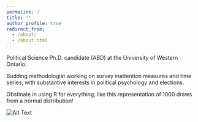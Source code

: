 ```yaml
---
permalink: /
title: ""
author_profile: true
redirect_from: 
  - /about/
  - /about.html
---
```


<p> <font color="#56018D"> <i class="fa fa-cat"></i></font> Political Science Ph.D. candidate (ABD) at the University of Western Ontario. </p>

Budding methodologist working on survey inattention measures and time series, with substantive interests in political psychology and elections. 

Obstinate in using R for everything, like this representation of 1000 draws from a normal distribution! <font color="#56018D"> <i class="fa fa-kiwi-bird"></i></font>

![Alt Text](images/normaldistri_anim.gif)